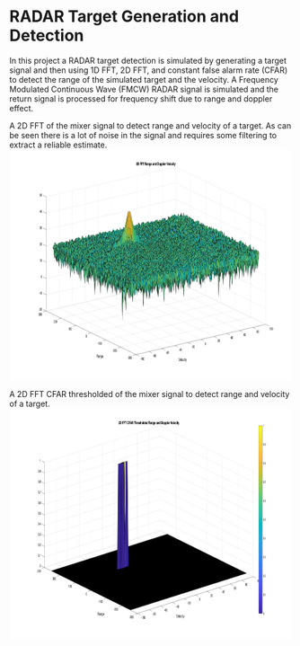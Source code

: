 # RADAR Target Generation and Detection

In this project a RADAR target detection is simulated by generating a target signal and then using 1D FFT, 2D FFT, and constant false alarm rate (CFAR) to detect the range of the simulated target and the velocity. A Frequency Modulated Continuous Wave (FMCW) RADAR signal is simulated and the return signal is processed for frequency shift due to range and doppler effect. 

A 2D FFT of the mixer signal to detect range and velocity of a target. As can be seen there is a lot of noise in the signal and requires some filtering to extract a reliable estimate.
<img src="https://github.com/nitishsanghi/Sensorfusion/blob/master/Radar%20Target%20Generation%20And%20Detection/images/2D_FFT.jpg" width="820" height="410" />

A 2D FFT CFAR thresholded of the mixer signal to detect range and velocity of a target. 
<img src="https://github.com/nitishsanghi/Sensorfusion/blob/master/Radar%20Target%20Generation%20And%20Detection/images/2D_FFT_CFAR.jpg" width="820" height="410" />
